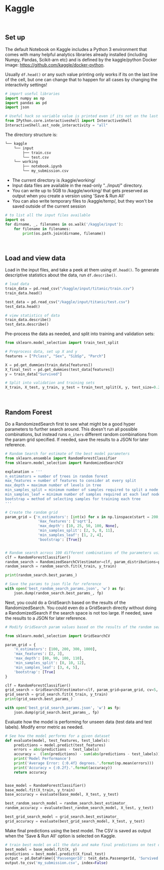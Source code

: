 # Kaggle



&nbsp;
## Set up
The default Notebook on Kaggle includes a Python 3 environment that comes with many helpful analytics libraries already installed (including Numpy, Pandas, Scikit-arn etc) and is defined by the kaggle/python Docker image: https://github.com/kaggle/docker-python.

Usually ```df.head()``` or any such value printing only works if its on the last line of the cell, but one can change that to happen for all cases by changing the  interactivity settings!

```python
# import useful libraries
import numpy as np
import pandas as pd
import json

# Useful hack so variable value is printed even if its not on the last line of the cell
from IPython.core.interactiveshell import InteractiveShell
InteractiveShell.ast_node_interactivity = "all"
```


The directory structure is:
```bash
└── kaggle
    └── input
        ├── train.csv
        └── test.csv
    └── working
        ├── notebook.ipynb
        └── my_submission.csv
```
* The current directory is /kaggle/working/
* Input data files are available in the read-only "../input/" directory.
* You can write up to 5GB to /kaggle/working/ that gets preserved as output when you create a version using 'Save & Run All'
* You can also write temporary files to /kaggle/temp/, but they won't be saved outside of the current session
 
```python
# to list all the input files available
import os
for dirname, _, filenames in os.walk('/kaggle/input'):
    for filename in filenames:
        print(os.path.join(dirname, filename))
```



&nbsp;
## Load and view data
Load in the input files, and take a peek at them using ```df.head()```. To generate descriptive statistics about the data, run  ```df.describe()```.
```python
# load data
train_data = pd.read_csv("/kaggle/input/titanic/train.csv")
train_data.head()

test_data = pd.read_csv("/kaggle/input/titanic/test.csv")
test_data.head()

# view statistics of data
train_data.describe()
test_data.describe()
```


Pre-process the data as needed, and split into training and validation sets:
```python
from sklearn.model_selection import train_test_split

# Preprocess data, set up X and y
features = ["Pclass", "Sex", "SibSp", "Parch"]

X = pd.get_dummies(train_data[features])
X_final_test = pd.get_dummies(test_data[features])
y = train_data["Survived"]

# Split into validation and training sets
X_train, X_test, y_train, y_test = train_test_split(X, y, test_size=0.2, random_state=0)
```



&nbsp;
## Random Forest
Do a RandomizedSearch first to see what might be a good hyper parameters to further search around. This doesn't run all possible combinations, but instead runs ```n_iters``` different random combinations from the param grid specified. If needed, save the results to a JSON for later reference.
```python
# Random Search for estimate of the best model parameters
from sklearn.ensemble import RandomForestClassifier
from sklearn.model_selection import RandomizedSearchCV

explanation = '''
n_estimators = number of trees in random forest
max_features = number of features to consider at every split
max_depth = maximum number of levels in tree
min_samples_split = minimum number of samples required to split a node
min_samples_leaf = minimum number of samples required at each leaf node
bootstrap = method of selecting samples for training each tree
'''

# Create the random grid
param_grid = {'n_estimators': [int(x) for x in np.linspace(start = 200, stop = 2000, num = 10)], 
               'max_features': ['sqrt'], 
               'max_depth': [10, 25, 50, 100, None],  
               'min_samples_split': [2, 5, 8, 11],
               'min_samples_leaf': [1, 2, 4],
               'bootstrap': [True]}


# Random search across 100 different combinations of the parameters using 5 fold CV 5 and all available cores
clf = RandomForestClassifier()
random_search = RandomizedSearchCV(estimator=clf, param_distributions=param_grid, n_iter=200, cv=4, random_state=0, n_jobs=-1, scoring=None, verbose=2)
random_search = random_search.fit(X_train, y_train)

print(random_search.best_params_)

# Save the params to json file for reference
with open('best_random_search_params.json', 'w') as fp:
    json.dump(random_search.best_params_, fp)
```

Next, you could do a GridSearch based on the results of the RandomizedSearch. You could even do a GridSearch directly without doing a RandomizedSearch if the search space is not too large. If needed, save the results to a JSON for later reference.
```python
# Modify GridSearch param values based on the results of the random search 

from sklearn.model_selection import GridSearchCV

param_grid = {
    'n_estimators': [100, 200, 300, 1000],
    'max_features': [2, 3],
    'max_depth': [80, 90, 100, 110],
    'min_samples_split': [8, 10, 12],
    'min_samples_leaf': [3, 4, 5],
    'bootstrap': [True]
}

clf = RandomForestClassifier()
grid_search = GridSearchCV(estimator=clf, param_grid=param_grid, cv=5, n_jobs=-1, scoring=None)
grid_search = grid_search.fit(X_train, y_train)
print(grid_search.best_params_)

with open('best_grid_search_params.json', 'w') as fp:
    json.dump(grid_search.best_params_, fp)
```


Evaluate how the model is performing for unseen data (test data and test labels). Modify error metric as needed. 
```python
# See how the model performs for a given dataset
def evaluate(model, test_features, test_labels):
    predictions = model.predict(test_features)
    errors = abs(predictions - test_labels)
    accuracy =  (len(predictions) - sum(abs(predictions - test_labels))) / len(predictions)
    print('Model Performance')
    print('Average Error: {:0.4f} degrees.'.format(np.mean(errors)))
    print('Accuracy = {:0.2f}.'.format(accuracy))
    return accuracy


base_model = RandomForestClassifier()
base_model.fit(X_train, y_train)
base_accuracy = evaluate(base_model, X_test, y_test)

best_random_search_model = random_search.best_estimator_
random_accuracy = evaluate(best_random_search_model, X_test, y_test)

best_grid_search_model = grid_search.best_estimator_
grid_accuracy = evaluate(best_grid_search_model, X_test, y_test)
```


Make final predictions using the best model. The CSV is saved as output when the 'Save & Run All' option is selected on Kaggle.
```python
# train best model on all the data and make final predictions on test data
best_model = base_model.fit(X, y)
predictions = best_model.predict(X_final_test)
output = pd.DataFrame({'PassengerId': test_data.PassengerId, 'Survived': predictions})
output.to_csv('my_submission.csv', index=False)
```
